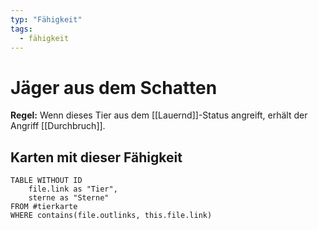 ```yaml
---
typ: "Fähigkeit"
tags:
  - fähigkeit
---
```


# Jäger aus dem Schatten

**Regel:** Wenn dieses Tier aus dem [[Lauernd]]-Status angreift, erhält der Angriff [[Durchbruch]].

## Karten mit dieser Fähigkeit

```dataview
TABLE WITHOUT ID   
	file.link as "Tier",   
	sterne as "Sterne" 
FROM #tierkarte
WHERE contains(file.outlinks, this.file.link)
````


